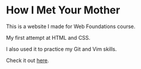 # How I Met Your Mother 

This is a website I made for Web Foundations course.

My first attempt at HTML and CSS.

I also used it to practice my Git and Vim skills.

Check it out [here](https://himym.netlify.com).
